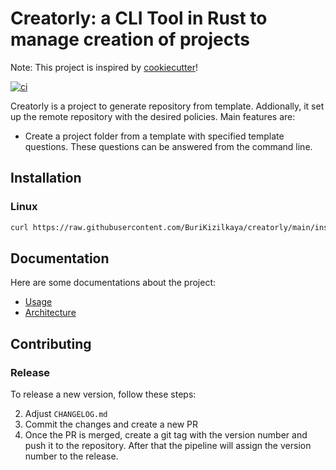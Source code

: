 # Creatorly: a CLI Tool in Rust to manage creation of projects

Note: This project is inspired by [cookiecutter](https://github.com/cookiecutter/cookiecutter)!

[![ci](https://github.com/BuriKizilkaya/creatorly/actions/workflows/ci.yml/badge.svg)](https://github.com/BuriKizilkaya/creatorly/actions/workflows/ci.yml)

Creatorly is a project to generate repository from template. Addionally, it set up the remote repository with the desired policies. Main features are:

* Create a project folder from a template with specified template questions. These questions can be answered from the command line.

## Installation

### Linux

```bash
curl https://raw.githubusercontent.com/BuriKizilkaya/creatorly/main/install.sh | bash
```

## Documentation

Here are some documentations about the project:

* [Usage](docs/usage/usage.adoc)
* [Architecture](docs/architecture/architecture.adoc)

## Contributing

### Release

To release a new version, follow these steps:

2. Adjust `CHANGELOG.md`
3. Commit the changes and create a new PR
4. Once the PR is merged, create a git tag with the version number and push it to the repository. After that the pipeline will assign the version number to the release.
